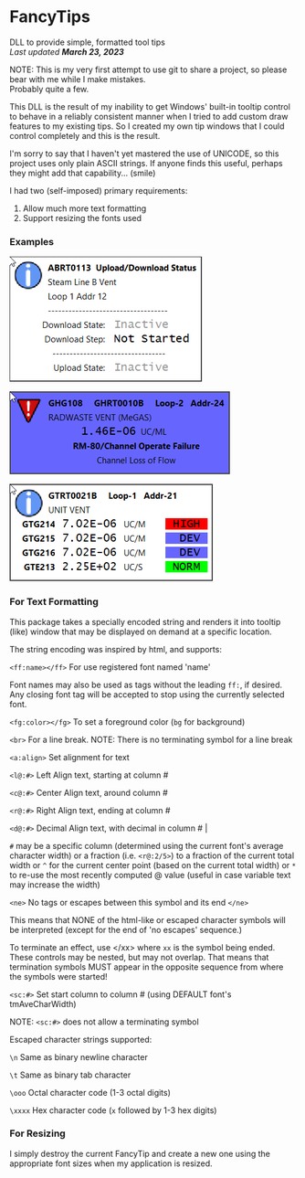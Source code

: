 # FancyTips
DLL to provide simple, formatted tool tips  
_Last updated **March 23, 2023**_

NOTE: This is my very first attempt to use git to share a
project, so please bear with me while I make mistakes.  
Probably quite a few.

This DLL is the result of my inability to get Windows' built-in
tooltip control to behave in a reliably consistent manner when I
tried to add custom draw features to my existing tips.  So I
created my own tip windows that I could control completely and
this is the result.

I'm sorry to say that I haven't yet mastered the use of UNICODE,
so this project uses only plain ASCII strings.  If anyone finds
this useful, perhaps they might add that capability... (smile)

I had two (self-imposed) primary requirements:

1. Allow much more text formatting
2. Support resizing the fonts used

### Examples

![Sample 1](https://github.com/nurbles/FancyTips/blob/main/images/ftSample1.png "Sample 1")

![Sample 2](https://github.com/nurbles/FancyTips/blob/main/images/ftSample2.png "Sample 2")

![Sample 3](https://github.com/nurbles/FancyTips/blob/main/images/ftSample3.png "Sample 3")


### For Text Formatting
This package takes a specially encoded string and renders it into tooltip
(like) window that may be displayed on demand at a specific location.

The string encoding was inspired by html, and supports:

`<ff:name></ff>`    For use registered font named 'name'

Font names may also be used as tags without the leading `ff:`,
if desired.  Any closing font tag will be accepted to stop
using the currently selected font.

`<fg:color></fg>` To set a foreground color (`bg` for background)

`<br>` For a line break.  NOTE:  There is no terminating symbol for a line break

`<a:align>` Set alignment for text

`<l@:#>` Left Align text, starting at column #

`<c@:#>` Center Align text, around column #

`<r@:#>` Right Align text, ending at column #

`<d@:#>` Decimal Align text, with decimal in column # |

`#` may be a specific column (determined using the current font's average character width)
or a fraction (i.e. `<r@:2/5>`) to a fraction of the current total width
or `^` for the current center point (based on the current total width)
or `*` to re-use the most recently computed @ value (useful in case variable
text may increase the width)

`<ne>` No tags or escapes between this symbol and its end `</ne>`

This means that NONE of the html-like or escaped
character symbols will be interpreted (except for
the end of 'no escapes' sequence.)

To terminate an effect, use \</xx\> where `xx` is the symbol being ended.
These controls may be nested, but may not overlap.  That means that
termination symbols MUST appear in the opposite sequence from where
the symbols were started!

`<sc:#>` Set start column to column # (using DEFAULT font's tmAveCharWidth)

NOTE: `<sc:#>` does not allow a terminating symbol

Escaped character strings supported:

   `\n`     Same as binary newline character

   `\t`     Same as binary tab character

   `\ooo`   Octal character code (1-3 octal digits)

   `\xxxx`  Hex character code (`x` followed by 1-3 hex digits)

### For Resizing
I simply destroy the current FancyTip and create a new one using
the appropriate font sizes when my application is resized.
